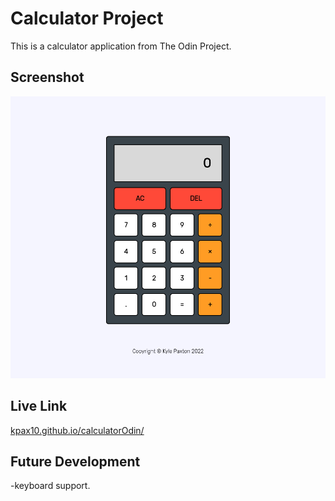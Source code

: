 # Calculator Project

This is a calculator application from The Odin Project.  

## Screenshot
![](./assets/screenshot.png)

## Live Link
[kpax10.github.io/calculatorOdin/](https://kpax10.github.io/calculatorOdin/)

## Future Development

-keyboard support.